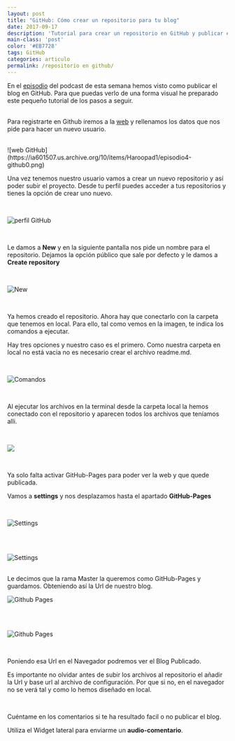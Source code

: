 ```yaml
---
layout: post 
title: "GitHub: Cómo crear un repositorio para tu blog"
date: 2017-09-17
description: 'Tutorial para crear un repositorio en GitHub y publicar el blog.'
main-class: 'post'
color: '#EB7728'
tags: GitHub
categories: articulo
permalink: /repositorio en github/
---
```


En el [episodio](https://lormez16.github.io/experimenta-con-jekyll/4/) del podcast de esta semana hemos visto como publicar el blog en GitHub. Para que puedas verlo de una forma visual he preparado este pequeño tutorial de los pasos a seguir.  
<br>


Para registrarte en Github iremos a la [web](https://github.com/) y rellenamos los datos que nos pide para hacer un nuevo usuario.

<br>
![web GitHub](https://ia601507.us.archive.org/10/items/Haroopad1/episodio4-github0.png)

<br>

Una vez tenemos nuestro usuario vamos a crear un nuevo repositorio y así poder subir el proyecto. Desde tu perfil puedes acceder a tus repositorios y tienes la opción de crear uno nuevo.

<br>

![perfil GitHub](https://ia601507.us.archive.org/10/items/Haroopad1/episodio4-githubperfil.png)

<br>

Le damos a **New** y en la siguiente pantalla nos pide un nombre para el repositorio. Dejamos la opción público que sale por defecto y le damos a **Create repository**

<br>

![New](https://ia601507.us.archive.org/10/items/Haroopad1/Episodio4-github.png)

<br>

Ya hemos creado el repositorio. Ahora hay que conectarlo con la carpeta que tenemos en local. Para ello, tal como vemos en la imagen, te indica los comandos a ejecutar.

Hay tres opciones y nuestro caso es el primero. Como nuestra carpeta en local no está vacia no es necesario crear el archivo readme.md.

<br>

![Comandos](https://ia601507.us.archive.org/10/items/Haroopad1/Episodio4-github2.png)

<br>

Al ejecutar los archivos en la terminal desde la carpeta local la hemos conectado con el repositorio y aparecen todos los archivos que teníamos alli. 

<br>

![](https://ia601507.us.archive.org/10/items/Haroopad1/Episodio4-github4.png)

<br>

Ya solo falta activar GitHub-Pages para poder ver la web y que quede publicada. 

Vamos a **settings** y nos desplazamos hasta el apartado **GitHub-Pages**

<br>

![Settings](https://ia601507.us.archive.org/10/items/Haroopad1/Episodio4-github5.png)

<br>
<br>

![Settings](https://ia601507.us.archive.org/10/items/Haroopad1/Episodio4-github7.png)

<br>
Le decimos que la rama Master la queremos como GitHub-Pages y guardamos. Obteniendo así la Url de nuestro blog.

<br>

![Github Pages](https://ia601507.us.archive.org/10/items/Haroopad1/Episodio4-github8.png)

<br>
<br>

![Github Pages](https://ia601507.us.archive.org/10/items/Haroopad1/Episodio4-github9.png)

<br>

Poniendo esa Url en el Navegador podremos ver el Blog Publicado.

Es importante no olvidar antes de subir los archivos al repositorio el añadir la Url y base url al archivo de configuración. Por que si no, en el navegador no se verá tal y como lo hemos diseñado en local. 

<br>


Cuéntame en los comentarios si te ha resultado facil o no publicar el blog. 

Utiliza el Widget lateral para enviarme un **audio-comentario**. 

<!-- Begin SpeakPipe code -->
<script type="text/javascript">
(function(d){
var app = d.createElement('script'); app.type = 'text/javascript'; app.async = true;
var pt = ('https:' == document.location.protocol ? 'https://' : 'http://');
app.src = pt + 'www.speakpipe.com/loader/v6nlr21vd2ejbv25jd34rektczhqpr96.js';
var s = d.getElementsByTagName('script')[0]; s.parentNode.insertBefore(app, s);
})(document);
</script>
<!-- End SpeakPipe code -->



